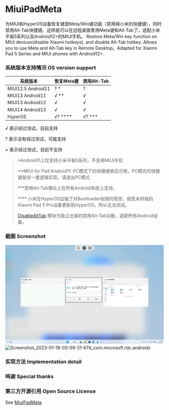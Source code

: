 # MiuiPadMeta

为MIUI和HyperOS设备恢复键盘Meta/Win键功能（禁用掉小米的快捷键），同时禁用Alt-Tab快捷键。这样就可以在远程桌面里用Meta键和Alt-Tab了。适配小米平板5系列以及Android12+的MIUI手机。
Restore Meta/Win key function on MIUI devices(disable Xiaomi hotkeys), and disable Alt-Tab hotkey. Allows you to use Meta and Alt-Tab key in Remote Desktop。Adapted for Xiaomi Pad 5 Series and MIUI phones with Android12+.



### 系统版本支持情况 OS version support

| 系统版本           | 恢复Meta键 | 禁用Alt-Tab |
| ------------------ | ---------- | ----------- |
| MIUI12.5 Android11 | ? *        | ?           |
| MIUI13 Android11   | √ **       | √           |
| MIUI13 Android12   | √          | √           |
| MIUI14 Android13   | √          | √           |
| HyperOS            | √? ****    | √? ***      |

√ 表示经过测试，目前支持

? 表示没有经过测试，可能支持

× 表示经过测试，目前不支持

> *Android11上仅支持小米平板5系列，不支持MIUI手机
>
> **MIUI for Pad Android11: PC模式下的快捷键依旧可用，PC模式的快捷键是另一套逻辑实现，请退出PC模式
>
> ***禁用Alt-Tab理论上在所有Android系统上支持。
>
> **** 小米在HyperOS加强了对Bootloader权限的管控，我暂未将我的Xiaomi Pad 5 Pro设备更新到HyperOS，所以无法测试。
>
> [DisableAltTab](https://modules.lsposed.org/module/pub.chara.disablealttab) 模块为独立出来的禁用Alt-Tab功能，适配所有Android设备。






### 截图 Screenshot

![Screenshot_2023-01-18-03-08-54-671_com.microsoft.rdc.androidx](README.assets/Screenshot_2023-01-18-03-08-54-671_com.microsoft.rdc.androidx-16741303149715.jpg)
![Screenshot_2023-01-18-03-09-31-674_com.microsoft.rdc.androidx](README.assets/Screenshot_2023-01-18-03-09-31-674_com.microsoft.rdc.androidx.jpg)



### 实现方法 Implementation detail

### 鸣谢 Special thanks

### 第三方开源引用 Open Source License

See [MiuiPadMeta](https://github.com/CwithW/MiuiPadMeta)